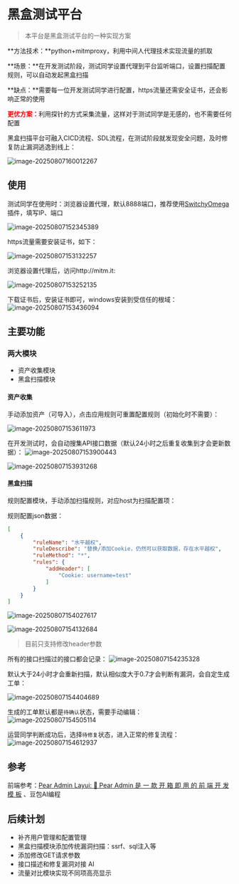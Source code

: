 # 										黑盒测试平台

> 本平台是黑盒测试平台的一种实现方案

**方法技术：**python+mitmproxy，利用中间人代理技术实现流量的抓取

**场景：**在开发测试阶段，测试同学设置代理到平台监听端口，设置扫描配置规则，可以自动发起黑盒扫描

**缺点：**需要每一位开发测试同学进行配置，https流量还需安全证书，还会影响正常的使用

<font style="color:red; font-weight: bold">更优方案：</font>利用探针的方式采集流量，这样对于测试同学是无感的，也不需要任何配置

黑盒扫描平台可融入CICD流程、SDL流程，在测试阶段就发现安全问题，及时修复防止漏洞逃逸到线上：

![image-20250807160012267](images/image-20250807160012267.png)

## 使用

测试同学在使用时：浏览器设置代理，默认8888端口，推荐使用[SwitchyOmega](chrome-extension://hihblcmlaaademjlakdpicchbjnnnkbo/options.html#!/about)插件，填写IP、端口

![image-20250807152345389](images/image-20250807152345389.png)

https流量需要安装证书，如下：

![image-20250807153132257](images/image-20250807152745889.png)

浏览器设置代理后，访问http://mitm.it:

![image-20250807153252135](images/image-20250807153252135.png)

下载证书后，安装证书即可，windows安装到受信任的根域：
![image-20250807153436094](images/image-20250807153436094.png)

## 主要功能

### 两大模块

- 资产收集模块
- 黑盒扫描模块

#### 资产收集

手动添加资产（可导入），点击应用规则可重置配置规则（初始化时不需要）：

![image-20250807153611973](images/image-20250807153611973.png)

在开发测试时，会自动搜集API接口数据（默认24小时之后重复收集到才会更新数据）：
![image-20250807153900443](images/image-20250807153900443.png)

![image-20250807153931268](images/image-20250807153931268.png)

#### 黑盒扫描

规则配置模块，手动添加扫描规则，对应host为扫描配置项：

规则配置json数据：

```json
[
    {
        "ruleName": "水平越权", 
        "ruleDescribe": "替换/添加Cookie，仍然可以获取数据，存在水平越权", 
        "ruleMethod": "*", 
        "rules": {
            "addHeader": [
                "Cookie: username=test"
            ]
        }
    }
]
```

![image-20250807154027617](images/image-20250807154027617.png)

![image-20250807154132684](images/image-20250807154132684.png)

> 目前只支持修改header参数

所有的接口扫描过的接口都会记录：
![image-20250807154235328](images/image-20250807154235328.png)

默认大于24小时才会重新扫描，默认相似度大于0.7才会判断有漏洞，会自定生成工单：

![image-20250807154404689](images/image-20250807154404689.png)

生成的工单默认都是`待确认`状态，需要手动编辑：
![image-20250807154505114](images/image-20250807154505114.png)

运营同学判断成功后，选择`待修复`状态，进入正常的修复流程：
![image-20250807154612937](images/image-20250807154612937.png)

## 参考

前端参考：[Pear Admin Layui: 🌈 Pear Admin 是 一 款 开 箱 即 用 的 前 端 开 发 模 板](https://gitee.com/pear-admin/pear-admin-layui) 、豆包AI编程

## 后续计划

- 补齐用户管理和配置管理
- 黑盒扫描模块添加传统漏洞扫描：ssrf、sql注入等
- 添加修改GET请求参数
- 接口描述和修复漏洞对接 AI
- 流量对比模块实现不同项高亮显示